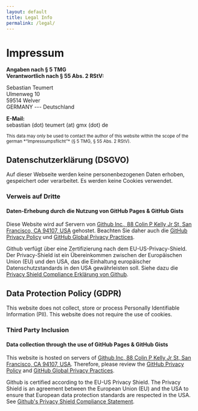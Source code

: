 ```yaml
---
layout: default
title: Legal Info
permalink: /legal/
---
```


# Impressum

**Angaben nach § 5 TMG**  
**Verantwortlich nach § 55 Abs. 2 RStV:**

Sebastian Teumert  
Ulmenweg 10  
59514 Welver  
GERMANY --- Deutschland  

**E-Mail:**  
&#x73;&#x65;&#x62;&#x61;&#x73;&#x74;&#x69;&#x61;&#x6E;&#x20;&#x28;&#x64;&#x6F;&#x74;&#x29;&#x20;&#x74;&#x65;&#x75;&#x6D;&#x65;&#x72;&#x74;&#x20;&#x28;&#x61;&#x74;&#x29;&#x20;&#x67;&#x6D;&#x78;&#x20;&#x28;&#x64;&#x6F;&#x74;&#x29;&#x20;&#x64;&#x65;

<small>
	This data may only be used to contact the author of this website within the scope 
	of the german *“Impressumpsflicht”* (§ 5 TMG, § 55 Abs. 2 RStV).
</small>

## Datenschutzerklärung (DSGVO)
Auf dieser Webseite werden keine personenbezogenen Daten erhoben, gespeichert oder verarbeitet. 
Es werden keine Cookies verwendet.

### Verweis auf Dritte
#### Daten-Erhebung durch die Nutzung von GitHub Pages & GitHub Gists
Diese Website wird auf Servern von [Github Inc., 88 Colin P Kelly Jr St, San Francisco, CA 94107, USA](https://www.github.com/) gehostet. 
Beachten Sie daher auch die [GitHub Privacy Policy](https://help.github.com/articles/github-privacy-policy/) und [GitHub Global Privacy Practices](https://help.github.com/articles/global-privacy-practices/).

Github verfügt über eine Zertifizierung nach dem EU-US-Privacy-Shield.
Der Privacy-Shield ist ein Übereinkommen zwischen der Europäischen Union (EU) und den USA, das die Einhaltung 
europäischer Datenschutzstandards in den USA gewährleisten soll. 
Siehe dazu die [Privacy Shield Compliance Erklärung von Github](https://www.privacyshield.gov/participant?id=a2zt000000001K2AAI&status=Active).

## Data Protection Policy (GDPR)
This website does not collect, store or process Personally Identifiable Information (PII). 
This website does not require the use of cookies.

### Third Party Inclusion
#### Data collection through the use of GitHub Pages & GitHub Gists
This website is hosted on servers of [Github Inc, 88 Colin P Kelly Jr St, San Francisco, CA 94107, USA](https://github.com). 
Therefore, please review the [GitHub Privacy Policy](https://help.github.com/articles/github-privacy-policy/) and [GitHub Global Privacy Practices](https://help.github.com/articles/global-privacy-practices/).

Github is certified according to the EU-US Privacy Shield. 
The Privacy Shield is an agreement between the European Union (EU) and the USA to ensure that European data protection 
standards are respected in the USA. See [Github's Privacy Shield Compliance Statement](https://www.privacyshield.gov/participant?id=a2zt000000001K2AAI&status=Active).